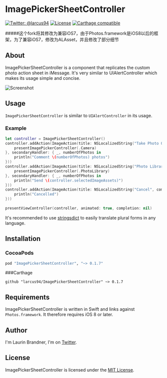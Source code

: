 # ImagePickerSheetController

[![Twitter: @larcus94](https://img.shields.io/badge/contact-@larcus94-blue.svg?style=flat)](https://twitter.com/larcus94)
[![License](http://img.shields.io/badge/license-MIT-green.svg?style=flat)](https://github.com/larcus94/ImagePickerSheetController/blob/master/LICENSE)
[![Carthage compatible](https://img.shields.io/badge/Carthage-compatible-4BC51D.svg?style=flat)](https://github.com/Carthage/Carthage)

#####这个fork将其修改为兼容iOS7，由于Photos.framework是iOS8以后的框架，为了兼容iOS7，修改为ALAsset，并且修改了部分细节

## About
ImagePickerSheetController is a component that replicates the custom photo action sheet in iMessage. It's very similar to UIAlertController which makes its usage simple and concise.

![Screenshot](https://raw.githubusercontent.com/larcus94/ImagePickerSheetController/master/Screenshots/GoT.gif)

## Usage
`ImagePickerSheetController` is similar to `UIAlertController` in its usage.

### Example

```swift
let controller = ImagePickerSheetController()
controller.addAction(ImageAction(title: NSLocalizedString("Take Photo Or Video", comment: "Action Title"), secondaryTitle: NSLocalizedString("Add comment", comment: "Action Title"), handler: { _ in
	presentImagePickerController(.Camera)
}, secondaryHandler: { _, numberOfPhotos in
	println("Comment \(numberOfPhotos) photos")
}))
controller.addAction(ImageAction(title: NSLocalizedString("Photo Library", comment: "Action Title"), secondaryTitle: { NSString.localizedStringWithFormat(NSLocalizedString("ImagePickerSheet.button1.Send %lu Photo", comment: "Action Title"), $0) as String}, handler: { _ in
	presentImagePickerController(.PhotoLibrary)
}, secondaryHandler: { _, numberOfPhotos in
	println("Send \(controller.selectedImageAssets)")
}))
controller.addAction(ImageAction(title: NSLocalizedString("Cancel", comment: "Action Title"), style: .Cancel, handler: { _ in
	println("Cancelled")
}))
            
presentViewController(controller, animated: true, completion: nil)
```
It's recommended to use [stringsdict](https://developer.apple.com/library/ios/documentation/MacOSX/Conceptual/BPInternational/StringsdictFileFormat/StringsdictFileFormat.html) to easily translate plural forms in any language.

## Installation

### CocoaPods
```ruby
pod "ImagePickerSheetController", "~> 0.1.7"
```

###Carthage
```objc
github "larcus94/ImagePickerSheetController" ~> 0.1.7
```

## Requirements
ImagePickerSheetController is written in Swift and links against `Photos.framework`. It therefore requires iOS 8 or later.

## Author
I'm Laurin Brandner, I'm on [Twitter](https://twitter.com/larcus94).

## License
ImagePickerSheetController is licensed under the [MIT License](http://opensource.org/licenses/mit-license.php).
